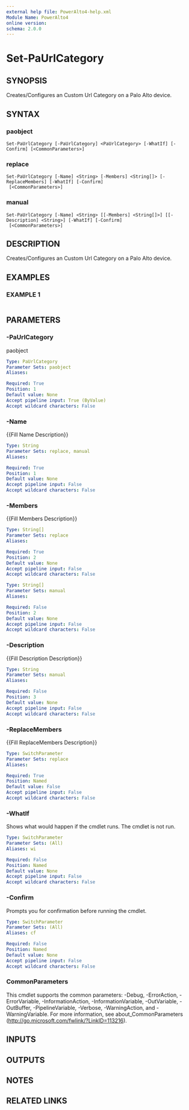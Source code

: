 ```yaml
---
external help file: PowerAlto4-help.xml
Module Name: PowerAlto4
online version:
schema: 2.0.0
---
```


# Set-PaUrlCategory

## SYNOPSIS
Creates/Configures an Custom Url Category on a Palo Alto device.

## SYNTAX

### paobject
```
Set-PaUrlCategory [-PaUrlCategory] <PaUrlCategory> [-WhatIf] [-Confirm] [<CommonParameters>]
```

### replace
```
Set-PaUrlCategory [-Name] <String> [-Members] <String[]> [-ReplaceMembers] [-WhatIf] [-Confirm]
 [<CommonParameters>]
```

### manual
```
Set-PaUrlCategory [-Name] <String> [[-Members] <String[]>] [[-Description] <String>] [-WhatIf] [-Confirm]
 [<CommonParameters>]
```

## DESCRIPTION
Creates/Configures an Custom Url Category on a Palo Alto device.

## EXAMPLES

### EXAMPLE 1
```

```

## PARAMETERS

### -PaUrlCategory
paobject

```yaml
Type: PaUrlCategory
Parameter Sets: paobject
Aliases:

Required: True
Position: 1
Default value: None
Accept pipeline input: True (ByValue)
Accept wildcard characters: False
```

### -Name
{{Fill Name Description}}

```yaml
Type: String
Parameter Sets: replace, manual
Aliases:

Required: True
Position: 1
Default value: None
Accept pipeline input: False
Accept wildcard characters: False
```

### -Members
{{Fill Members Description}}

```yaml
Type: String[]
Parameter Sets: replace
Aliases:

Required: True
Position: 2
Default value: None
Accept pipeline input: False
Accept wildcard characters: False
```

```yaml
Type: String[]
Parameter Sets: manual
Aliases:

Required: False
Position: 2
Default value: None
Accept pipeline input: False
Accept wildcard characters: False
```

### -Description
{{Fill Description Description}}

```yaml
Type: String
Parameter Sets: manual
Aliases:

Required: False
Position: 3
Default value: None
Accept pipeline input: False
Accept wildcard characters: False
```

### -ReplaceMembers
{{Fill ReplaceMembers Description}}

```yaml
Type: SwitchParameter
Parameter Sets: replace
Aliases:

Required: True
Position: Named
Default value: False
Accept pipeline input: False
Accept wildcard characters: False
```

### -WhatIf
Shows what would happen if the cmdlet runs.
The cmdlet is not run.

```yaml
Type: SwitchParameter
Parameter Sets: (All)
Aliases: wi

Required: False
Position: Named
Default value: None
Accept pipeline input: False
Accept wildcard characters: False
```

### -Confirm
Prompts you for confirmation before running the cmdlet.

```yaml
Type: SwitchParameter
Parameter Sets: (All)
Aliases: cf

Required: False
Position: Named
Default value: None
Accept pipeline input: False
Accept wildcard characters: False
```

### CommonParameters
This cmdlet supports the common parameters: -Debug, -ErrorAction, -ErrorVariable, -InformationAction, -InformationVariable, -OutVariable, -OutBuffer, -PipelineVariable, -Verbose, -WarningAction, and -WarningVariable. For more information, see about_CommonParameters (http://go.microsoft.com/fwlink/?LinkID=113216).

## INPUTS

## OUTPUTS

## NOTES

## RELATED LINKS
